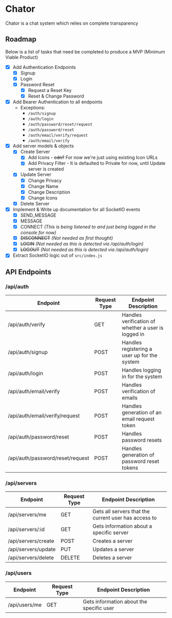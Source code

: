 # Chator

Chator is a chat system which relies on complete transparency

## Roadmap

Below is a list of tasks that need be completed to produce a MVP (Minimum Viable Product)

- [x] Add Authentication Endpoints
  - [x] Signup
  - [x] Login
  - [x] Password Reset
    - [x] Request a Reset Key
    - [x] Reset & Change Password
- [x] Add Bearer Authentication to all endpoints
  - Exceptions:
    - `/auth/signup`
    - `/auth/login`
    - `/auth/password/reset/request`
    - `/auth/password/reset`
    - `/auth/email/verify/request`
    - `/auth/email/verify`
- [x] Add server models & objects
  - [x] Create Server
    - [x] Add Icons - ~~cdn?~~ For now we're just using existing Icon URLs
    - [x] Add Privacy Filter - It is defaulted to Private for now, until Update server is created
  - [x] Update Server
    - [x] Change Privacy
    - [x] Change Name
    - [x] Change Description
    - [x] Change Icons
  - [x] Delete Server
- [x] Implement & Write up documentation for all SocketIO events
  - [x] SEND_MESSAGE
  - [x] MESSAGE
  - [x] CONNECT _(This is being listened to and just being logged in the console for now)_
  - [x] ~~DISCONNECT~~ _(Not needed as first thought)_
  - [x] ~~LOGIN~~ _(Not needed as this is detected via /api/auth/login)_
  - [x] ~~LOGOUT~~ _(Not needed as this is detected via /api/auth/login)_
- [x] Extract SocketIO logic out of `src/index.js`

## API Endpoints

### /api/auth

| Endpoint                         | Request Type | Endpoint Description                                |
| -------------------------------- | ------------ | --------------------------------------------------- |
| /api/auth/verify                 | GET          | Handles verification of whether a user is logged in |
| /api/auth/signup                 | POST         | Handles registering a user up for the system        |
| /api/auth/login                  | POST         | Handles logging in for the system                   |
| /api/auth/email/verify           | POST         | Handles verification of emails                      |
| /api/auth/email/verify/request   | POST         | Handles generation of an email request token        |
| /api/auth/password/reset         | POST         | Handles password resets                             |
| /api/auth/password/reset/request | POST         | Handles generation of password reset tokens         |

### /api/servers

| Endpoint            | Request Type | Endpoint Description                                 |
| ------------------- | ------------ | ---------------------------------------------------- |
| /api/servers/me     | GET          | Gets all servers that the current user has access to |
| /api/servers/:id    | GET          | Gets information about a specific server             |
| /api/servers/create | POST         | Creates a server                                     |
| /api/servers/update | PUT          | Updates a server                                     |
| /api/servers/delete | DELETE       | Deletes a server                                     |

### /api/users

| Endpoint      | Request Type | Endpoint Description                     |
| ------------- | ------------ | ---------------------------------------- |
| /api/users/me | GET          | Gets information about the specific user |
